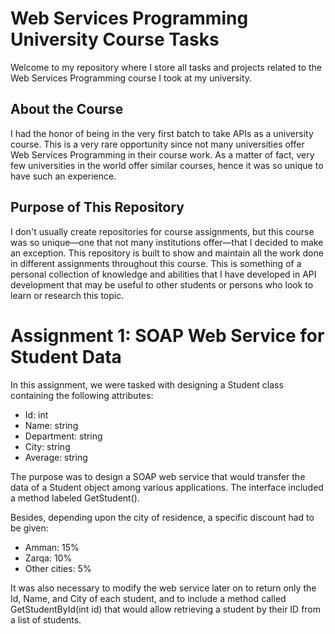 # Web Services Programming University Course Tasks

Welcome to my repository where I store all tasks and projects related to the Web Services Programming course I took at my university.

## About the Course

I had the honor of being in the very first batch to take  APIs as a university course. This is a very rare opportunity since not many universities offer Web Services Programming in their course work. As a matter of fact, very few universities in the world offer similar courses, hence it was so unique to have such an experience.

## Purpose of This Repository

I don't usually create repositories for course assignments, but this course was so unique—one that not many institutions offer—that I decided to make an exception. This repository is built to show and maintain all the work done in different assignments throughout this course. This is something of a personal collection of knowledge and abilities that I have developed in API development that may be useful to other students or persons who look to learn or research this topic.

# Assignment 1: SOAP Web Service for Student Data

In this assignment, we were tasked with designing a Student class containing the following attributes:

- Id: int
- Name: string
- Department: string
- City: string
- Average: string

The purpose was to design a SOAP web service that would transfer the data of a Student object among various applications. The interface included a method labeled GetStudent().

Besides, depending upon the city of residence, a specific discount had to be given:

- Amman: 15%
- Zarqa: 10%
- Other cities: 5%

It was also necessary to modify the web service later on to return only the Id, Name, and City of each student, and to include a method called GetStudentById(int id) that would allow retrieving a student by their ID from a list of students.
